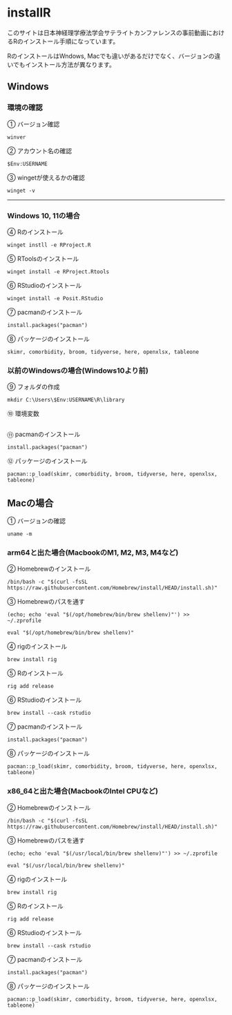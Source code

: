 # installR

このサイトは日本神経理学療法学会サテライトカンファレンスの事前動画におけるRのインストール手順になっています。

RのインストールはWndows, Macでも違いがあるだけでなく、バージョンの違いでもインストール方法が異なります。

## Windows

### 環境の確認

① バージョン確認

```         
winver
```

② アカウント名の確認

```         
$Env:USERNAME
```

③ wingetが使えるかの確認

```         
winget -v
```

------------------------------------------------------------------------

### Windows 10, 11の場合

④ Rのインストール

```         
winget instll -e RProject.R
```

⑤ RToolsのインストール

```         
winget install -e RProject.Rtools
```

⑥ RStudioのインストール

```         
winget install -e Posit.RStudio
```

⑦ pacmanのインストール

```         
install.packages("pacman")
```

⑧ パッケージのインストール

```         
skimr, comorbidity, broom, tidyverse, here, openxlsx, tableone
```

### 以前のWindowsの場合(Windows10より前)

⑨ フォルダの作成

```         
mkdir C:\Users\$Env:USERNAME\R\library
```

⑩ 環境変数

```         
```

⑪ pacmanのインストール

```         
install.packages("pacman")
```

⑫ パッケージのインストール

```         
pacman::p_load(skimr, comorbidity, broom, tidyverse, here, openxlsx, tableone)
```

### 

## Macの場合

① バージョンの確認
```
uname -m
```

### arm64と出た場合(MacbookのM1, M2, M3, M4など)

② Homebrewのインストール
```
/bin/bash -c "$(curl -fsSL https://raw.githubusercontent.com/Homebrew/install/HEAD/install.sh)"
```

③ Homebrewのパスを通す
```
(echo; echo 'eval "$(/opt/homebrew/bin/brew shellenv)"') >> ~/.zprofile
```

```
eval "$(/opt/homebrew/bin/brew shellenv)"
```



④ rigのインストール
```
brew install rig
```

⑤ Rのインストール
```
rig add release
```

⑥ RStudioのインストール
```
brew install --cask rstudio
```

⑦ pacmanのインストール
```
install.packages("pacman")
```

⑧ パッケージのインストール
```
pacman::p_load(skimr, comorbidity, broom, tidyverse, here, openxlsx, tableone)
```


### x86_64と出た場合(MacbookのIntel CPUなど)

② Homebrewのインストール
```
/bin/bash -c "$(curl -fsSL https://raw.githubusercontent.com/Homebrew/install/HEAD/install.sh)"
```

③ Homebrewのパスを通す
```
(echo; echo 'eval "$(/usr/local/bin/brew shellenv)"') >> ~/.zprofile
```

```
eval "$(/usr/local/bin/brew shellenv)"
```

④ rigのインストール
```
brew install rig
```

⑤ Rのインストール
```
rig add release
```

⑥ RStudioのインストール
```
brew install --cask rstudio
```

⑦ pacmanのインストール
```
install.packages("pacman")
```

⑧ パッケージのインストール
```
pacman::p_load(skimr, comorbidity, broom, tidyverse, here, openxlsx, tableone)
```
